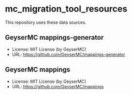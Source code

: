 # mc_migration_tool_resources

This repository uses these data sources.

## GeyserMC mappings-generator

- License: MIT License (by GeyserMC)
- URL: <https://github.com/GeyserMC/mappings-generator>

## GeyserMC mappings

- License: MIT License (by GeyserMC)
- URL: <https://github.com/GeyserMC/mappings>
